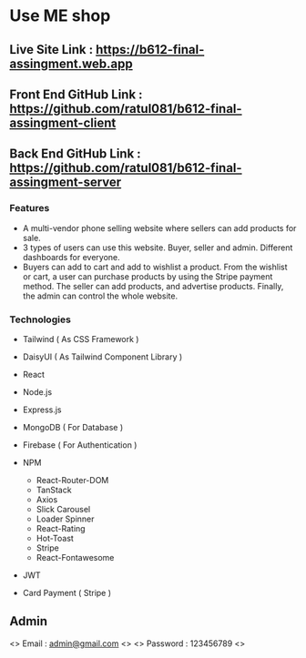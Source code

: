 # Use ME shop

## Live Site Link : https://b612-final-assingment.web.app

## Front End GitHub Link : https://github.com/ratul081/b612-final-assingment-client

## Back End GitHub Link : https://github.com/ratul081/b612-final-assingment-server

### Features

- A multi-vendor phone selling website where sellers can add products for sale.
- 3 types of users can use this website. Buyer, seller and admin. Different dashboards for everyone.
- Buyers can add to cart and add to wishlist a product. From the wishlist or cart, a user can purchase
  products by using the Stripe payment method. The seller can add products, and advertise products.
  Finally, the admin can control the whole website.

### Technologies

- Tailwind ( As CSS Framework )
- DaisyUI ( As Tailwind Component Library )
- React
- Node.js
- Express.js
- MongoDB ( For Database )
- Firebase ( For Authentication )
- NPM

  - React-Router-DOM
  - TanStack
  - Axios
  - Slick Carousel
  - Loader Spinner
  - React-Rating
  - Hot-Toast
  - Stripe
  - React-Fontawesome

- JWT
- Card Payment ( Stripe )

## Admin

<> Email : admin@gmail.com <>
<> Password : 123456789 <>
